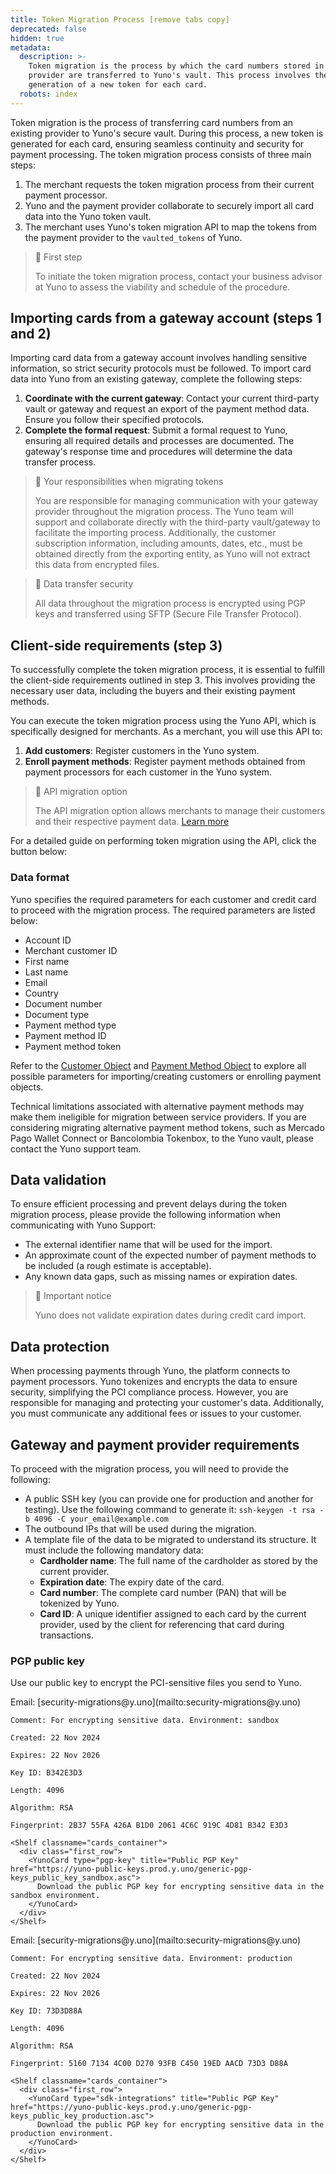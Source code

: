 ```yaml
---
title: Token Migration Process [remove tabs copy]
deprecated: false
hidden: true
metadata:
  description: >-
    Token migration is the process by which the card numbers stored in a
    provider are transferred to Yuno's vault. This process involves the
    generation of a new token for each card.
  robots: index
---
```

Token migration is the process of transferring card numbers from an existing provider to Yuno's secure vault. During this process, a new token is generated for each card, ensuring seamless continuity and security for payment processing. The token migration process consists of three main steps:

1. The merchant requests the token migration process from their current payment processor.
2. Yuno and the payment provider collaborate to securely import all card data into the Yuno token vault.
3. The merchant uses Yuno's token migration API to map the tokens from the payment provider to the `vaulted_tokens` of Yuno.

> 📘 First step
>
> To initiate the token migration process, contact your business advisor at Yuno to assess the viability and schedule of the procedure.

## Importing cards from a gateway account (steps 1 and 2)

Importing card data from a gateway account involves handling sensitive information, so strict security protocols must be followed. To import card data into Yuno from an existing gateway, complete the following steps:

1. **Coordinate with the current gateway**: Contact your current third-party vault or gateway and request an export of the payment method data. Ensure you follow their specified protocols.
2. **Complete the formal request**: Submit a formal request to Yuno, ensuring all required details and processes are documented. The gateway's response time and procedures will determine the data transfer process.

> 🚧 Your responsibilities when migrating tokens
>
> You are responsible for managing communication with your gateway provider throughout the migration process. The Yuno team will support and collaborate directly with the third-party vault/gateway to facilitate the importing process. Additionally, the customer subscription information, including amounts, dates, etc., must be obtained directly from the exporting entity, as Yuno will not extract this data from encrypted files.

> 📘 Data transfer security
>
> All data throughout the migration process is encrypted using PGP keys and transferred using SFTP (Secure File Transfer Protocol).

## Client-side requirements (step 3)

To successfully complete the token migration process, it is essential to fulfill the client-side requirements outlined in step 3. This involves providing the necessary user data, including the buyers and their existing payment methods.

You can execute the token migration process using the Yuno API, which is specifically designed for merchants. As a merchant, you will use this API to:

1. **Add customers**: Register customers in the Yuno system.
2. **Enroll payment methods**: Register payment methods obtained from payment processors for each customer in the Yuno system.

> 📘 API migration option
>
> The API migration option allows merchants to manage their customers and their respective payment data. [Learn more](#api-migration)

For a detailed guide on performing token migration using the API, click the button below:

<Shelf classname="link_cards_container">
  <YunoCard title="Token migration via API" href="via-api" titleSize="h4" />
</Shelf>

### Data format

Yuno specifies the required parameters for each customer and credit card to proceed with the migration process. The required parameters are listed below:

* Account ID
* Merchant customer ID
* First name
* Last name
* Email
* Country
* Document number
* Document type
* Payment method type
* Payment method ID
* Payment method token

Refer to the [Customer Object](ref:the-customer-object) and [Payment Method Object](ref:the-payment-method-object-api) to explore all possible parameters for importing/creating customers or enrolling payment objects.

Technical limitations associated with alternative payment methods may make them ineligible for migration between service providers. If you are considering migrating alternative payment method tokens, such as Mercado Pago Wallet Connect or Bancolombia Tokenbox, to the Yuno vault, please contact the Yuno support team.

## Data validation

To ensure efficient processing and prevent delays during the token migration process, please provide the following information when communicating with Yuno Support:

* The external identifier name that will be used for the import.
* An approximate count of the expected number of payment methods to be included (a rough estimate is acceptable).
* Any known data gaps, such as missing names or expiration dates.

> 🚧 Important notice
>
> Yuno does not validate expiration dates during credit card import.

## Data protection

When processing payments through Yuno, the platform connects to payment processors. Yuno tokenizes and encrypts the data to ensure security, simplifying the PCI compliance process. However, you are responsible for managing and protecting your customer's data. Additionally, you must communicate any additional fees or issues to your customer.

## Gateway and payment provider requirements

To proceed with the migration process, you will need to provide the following:

* A public SSH key (you can provide one for production and another for testing). Use the following command to generate it: `ssh-keygen -t rsa -b 4096 -C your_email@example.com`
* The outbound IPs that will be used during the migration.
* A template file of the data to be migrated to understand its structure. It must include the following mandatory data:
  * **Cardholder name**: The full name of the cardholder as stored by the current provider.
  * **Expiration date**: The expiry date of the card.
  * **Card number**: The complete card number (PAN) that will be tokenized by Yuno.
  * **Card ID**: A unique identifier assigned to each card by the current provider, used by the client for referencing that card during transactions.

### PGP public key

Use our public key to encrypt the PCI-sensitive files you send to Yuno.

<Tabs>
  <Tab title="Sandbox">
    Email: [security-migrations@y.uno](mailto:security-migrations@y.uno)

    Comment: For encrypting sensitive data. Environment: sandbox

    Created: 22 Nov 2024

    Expires: 22 Nov 2026

    Key ID: B342E3D3

    Length: 4096

    Algorithm: RSA

    Fingerprint: 2B37 55FA 426A B1D0 2061 4C6C 919C 4D81 B342 E3D3

    <Shelf classname="cards_container">
      <div class="first_row">
        <YunoCard type="pgp-key" title="Public PGP Key" href="https://yuno-public-keys.prod.y.uno/generic-pgp-keys_public_key_sandbox.asc">
          Download the public PGP key for encrypting sensitive data in the sandbox environment.
        </YunoCard>
      </div>
    </Shelf>
  </Tab>

  <Tab title="Production">
    Email: [security-migrations@y.uno](mailto:security-migrations@y.uno)

    Comment: For encrypting sensitive data. Environment: production

    Created: 22 Nov 2024

    Expires: 22 Nov 2026

    Key ID: 73D3D88A

    Length: 4096

    Algorithm: RSA

    Fingerprint: 5160 7134 4C00 D270 93FB C450 19ED AACD 73D3 D88A

    <Shelf classname="cards_container">
      <div class="first_row">
        <YunoCard type="sdk-integrations" title="Public PGP Key" href="https://yuno-public-keys.prod.y.uno/generic-pgp-keys_public_key_production.asc">
          Download the public PGP key for encrypting sensitive data in the production environment.
        </YunoCard>
      </div>
    </Shelf>
  </Tab>
</Tabs>